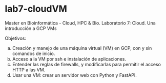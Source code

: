# lab7-cloudVM
Master en Bioinformática - Cloud, HPC &amp; Bio. Laboratorio 7:  Cloud. Una introducción a GCP VMs

Objetivos:

<ol type="a">
  <li>Creación y manejo de una máquina virtual (VM) en GCP, con y sin comandos de inicio.</li>
  <li>Acceso a la VM por ssh e instalación de aplicaciones.</li>
  <li>Entender las reglas de firewalls, y modificarlas para permitir el acceso HTTP a las VM.</li>
  <li>Usar una VM: crear un servidor web con Python y FastAPI.</li>
</ol>


